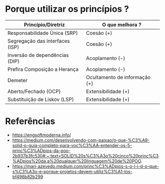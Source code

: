 # Porque utilizar os princípios ?

| Princípio/Diretriz              | O que melhora ?               |
| ------------------------------- | ----------------------------- |
| Responsabilidade Ùnica (SRP)    | Coesão (+)                    |
| Segregação das interfaces (ISP) | Coesão (+)                    |
| Inversão de dependências (DIP)  | Acoplamento (-)               |
| Prefira Composição a Herança    | Acoplamento (-)               |
| Demeter                         | Ocultamento de informação (+) |
| Aberto/Fechado (OCP)            | Extensibilidade (+)           |
| Substituição de Liskov (LSP)    | Extensibilidade (+)           |

# Referências

- https://engsoftmoderna.info/
- https://medium.com/desenvolvendo-com-paixao/o-que-%C3%A9-solid-o-guia-completo-para-voc%C3%AA-entender-os-5-princ%C3%ADpios-da-poo-2b937b3fc530#:~:text=SOLID%20s%C3%A3o%20cinco%20princ%C3%ADpios%20da,a%20qualquer%20linguagem%20de%20POO.
- https://mari-azevedo.medium.com/princ%C3%ADpios-s-o-l-i-d-o-que-s%C3%A3o-e-porque-projetos-devem-utiliz%C3%A1-los-bf496b82b299
